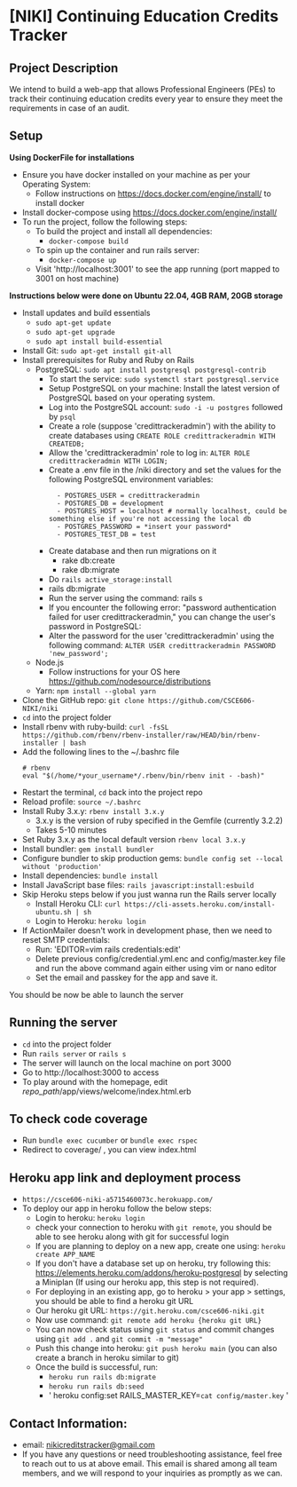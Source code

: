 # [NIKI] Continuing Education Credits Tracker

## Project Description
We intend to build a web-app that allows Professional Engineers (PEs) to track their continuing education credits every year to ensure they meet the requirements in case of an audit.

## Setup
**Using DockerFile for installations**
- Ensure you have docker installed on your machine as per your Operating System:
    - Follow instructions on  https://docs.docker.com/engine/install/ to install docker
- Install docker-compose using https://docs.docker.com/engine/install/
- To run the project, follow the following steps:
    - To build the project and install all dependencies:
      - `docker-compose build`
    - To spin up the container and run rails server:
      - `docker-compose up`
    - Visit 'http://localhost:3001' to see the app running (port mapped to 3001 on host machine)

**Instructions below were done on Ubuntu 22.04, 4GB RAM, 20GB storage**
- Install updates and build essentials
  - `sudo apt-get update`
  - `sudo apt-get upgrade`
  - `sudo apt install build-essential`
- Install Git: `sudo apt-get install git-all`
- Install prerequisites for Ruby and Ruby on Rails
  - PostgreSQL: `sudo apt install postgresql postgresql-contrib`
    - To start the service: `sudo systemctl start postgresql.service`
    - Setup PostgreSQL on your machine: Install the latest version of PostgreSQL based on your operating system.
    - Log into the PostgreSQL account: `sudo -i -u postgres` followed by `psql`
    - Create a role (suppose 'credittrackeradmin') with the ability to create databases using `CREATE ROLE credittrackeradmin WITH CREATEDB;`
    - Allow the 'credittrackeradmin' role to log in: `ALTER ROLE credittrackeradmin WITH LOGIN;`
    - Create a .env file in the /niki directory and set the values for the following PostgreSQL environment variables:
      ```
        - POSTGRES_USER = credittrackeradmin
        - POSTGRES_DB = development
        - POSTGRES_HOST = localhost # normally localhost, could be something else if you're not accessing the local db
        - POSTGRES_PASSWORD = *insert your password*
        - POSTGRES_TEST_DB = test
      ```
    - Create database and then run migrations on it
        - rake db:create
        - rake db:migrate
    - Do `rails active_storage:install`
    - rails db:migrate
    - Run the server using the command: rails s
    - If you encounter the following error: "password authentication failed for user credittrackeradmin," you can change the user's password in PostgreSQL:
    - Alter the password for the user 'credittrackeradmin' using the following command: `ALTER USER credittrackeradmin PASSWORD 'new_password';`
  - Node.js
    - Follow instructions for your OS here https://github.com/nodesource/distributions
  - Yarn: `npm install --global yarn`
- Clone the GitHub repo: `git clone https://github.com/CSCE606-NIKI/niki`
- `cd` into the project folder
- Install rbenv with ruby-build: `curl -fsSL https://github.com/rbenv/rbenv-installer/raw/HEAD/bin/rbenv-installer | bash`
- Add the following lines to the ~/.bashrc file
    ```
    # rbenv
    eval "$(/home/*your_username*/.rbenv/bin/rbenv init - -bash)"
    ```
- Restart the terminal, `cd` back into the project repo
- Reload profile: `source ~/.bashrc`
- Install Ruby 3.x.y: `rbenv install 3.x.y`
  - 3.x.y is the version of ruby specified in the Gemfile (currently 3.2.2)
  - Takes 5-10 minutes
- Set Ruby 3.x.y as the local default version `rbenv local 3.x.y`
- Install bundler: `gem install bundler`
- Configure bundler to skip production gems: `bundle config set --local without 'production'`
- Install dependencies: `bundle install`
- Install JavaScript base files: `rails javascript:install:esbuild`
- Skip Heroku steps below if you just wanna run the Rails server locally
  - Install Heroku CLI: `curl https://cli-assets.heroku.com/install-ubuntu.sh | sh`
  - Login to Heroku: `heroku login`
- If ActionMailer doesn't work in development phase, then we need to reset SMTP credentials:
  - Run: 'EDITOR=vim rails credentials:edit'
  - Delete previous config/credential.yml.enc and config/master.key file and run the above command again either using vim or nano editor
  - Set the email and passkey for the app and save it.

You should be now be able to launch the server

## Running the server
- `cd` into the project folder
- Run `rails server` or `rails s`
- The server will launch on the local machine on port 3000
- Go to http://localhost:3000 to access
- To play around with the homepage, edit *repo_path*/app/views/welcome/index.html.erb

## To check code coverage
- Run `bundle exec cucumber` or `bundle exec rspec`
- Redirect to coverage/ , you can view index.html 

## Heroku app link and deployment process
- `https://csce606-niki-a5715460073c.herokuapp.com/`
- To deploy our app in heroku follow the below steps:
  - Login to heroku: `heroku login`
  - check your connection to heroku with `git remote`, you should be able to see heroku along with git for successful login
  - If you are planning to deploy on a new app, create one using: `heroku create APP_NAME`
  - If you don't have a database set up on heroku, try following this: https://elements.heroku.com/addons/heroku-postgresql by selecting a Miniplan (If using our heroku app, this step is not required).
  - For deploying in an existing app, go to heroku > your app > settings, you should be able to find a heroku git URL
  - Our heroku git URL: `https://git.heroku.com/csce606-niki.git`
  - Now use command: `git remote add heroku {heroku git URL}`
  - You can now check status using `git status` and commit changes using `git add .` and `git commit -m "message"`
  - Push this change into heroku: `git push heroku main` (you can also create a branch in heroku similar to git)
  - Once the build is successful, run:
    - `heroku run rails db:migrate`
    - `heroku run rails db:seed`
    - ' heroku config:set RAILS_MASTER_KEY=`cat config/master.key` ' 

## Contact Information:
- email: nikicreditstracker@gmail.com
- If you have any questions or need troubleshooting assistance, feel free to reach out to us at above email. This email is shared among all team members, and we will respond to your inquiries as promptly as we can.
